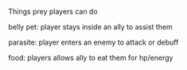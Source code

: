 Things prey players can do

belly pet: player stays inside an ally to assist them

parasite: player enters an enemy to attack or debuff

food: players allows ally to eat them for hp/energy